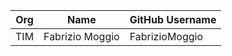 | Org                    | Name                                      | GitHub Username        |
| -----------------------| ------------------------------------------| -----------------------|
| TIM                    | Fabrizio Moggio                           | FabrizioMoggio         |
